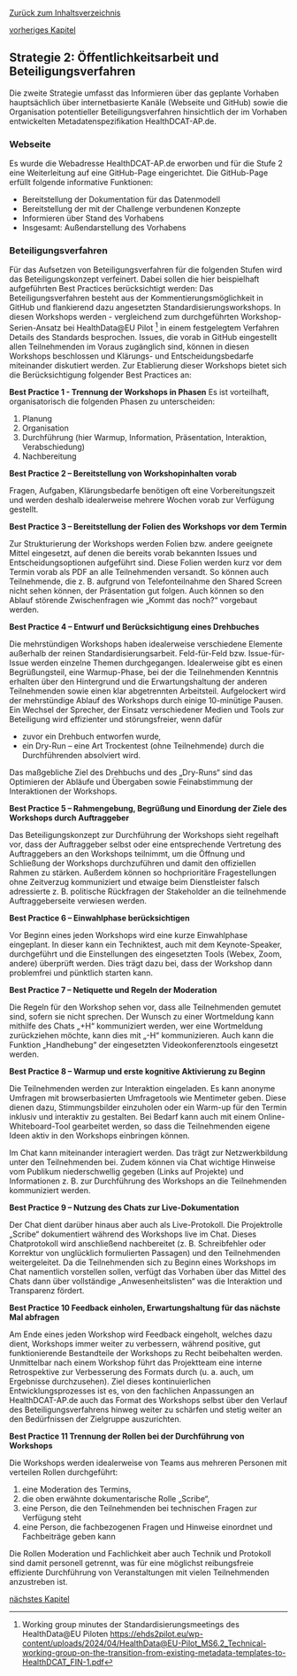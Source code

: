 [Zurück zum Inhaltsverzeichnis](https://healthdcat-ap-de.github.io/healthdcat-ap.de/report_stage_1.html)

[vorheriges Kapitel](https://healthdcat-ap-de.github.io/healthdcat-ap.de/report_stage_1/4_Beteiligungskonzept/4.3.1_Strategie_1_gezielte_Kontaktaufnahme_und_Vereinbarung_von_bilateralen_Austauschterminen.html)
## Strategie 2: Öffentlichkeitsarbeit und Beteiligungsverfahren
Die zweite Strategie umfasst das Informieren über das geplante Vorhaben hauptsächlich über internetbasierte Kanäle (Webseite und GitHub) sowie die Organisation potentieller Beteiligungsverfahren hinsichtlich der im Vorhaben entwickelten Metadatenspezifikation HealthDCAT-AP.de.

### Webseite
Es wurde die Webadresse HealthDCAT-AP.de erworben und für die Stufe 2 eine Weiterleitung auf eine GitHub-Page eingerichtet. Die GitHub-Page erfüllt folgende informative Funktionen:
* Bereitstellung der Dokumentation für das Datenmodell
* Bereitstellung der mit der Challenge verbundenen Konzepte
* Informieren über Stand des Vorhabens
* Insgesamt: Außendarstellung des Vorhabens

### Beteiligungsverfahren
Für das Aufsetzen von Beteiligungsverfahren für die folgenden Stufen wird das Beteiligungskonzept verfeinert. Dabei sollen die hier beispielhaft aufgeführten Best Practices berücksichtigt werden:
Das Beteiligungsverfahren besteht aus der Kommentierungsmöglichkeit in GitHub und flankierend dazu angesetzten Standardisierungsworkshops. In diesen Workshops werden - vergleichend zum durchgeführten Workshop-Serien-Ansatz bei HealthData@EU Pilot [^60] in einem festgelegtem Verfahren Details des Standards besprochen. Issues, die vorab in GitHub eingestellt allen Teilnehmenden im Voraus zugänglich sind, können in diesen Workshops beschlossen und Klärungs- und Entscheidungsbedarfe miteinander diskutiert werden.
Zur Etablierung dieser Workshops bietet sich die Berücksichtigung folgender Best Practices an:

**Best Practice 1 - Trennung der Workshops in Phasen**
Es ist vorteilhaft, organisatorisch die folgenden Phasen zu unterscheiden:
1. Planung
2. Organisation
3. Durchführung (hier Warmup, Information, Präsentation, Interaktion, Verabschiedung)
4. Nachbereitung 

**Best Practice 2 – Bereitstellung von Workshopinhalten vorab**

Fragen, Aufgaben, Klärungsbedarfe benötigen oft eine Vorbereitungszeit und werden deshalb idealerweise mehrere Wochen vorab zur Verfügung gestellt.

**Best Practice 3 – Bereitstellung der Folien des Workshops vor dem Termin**

Zur Strukturierung der Workshops werden Folien bzw. andere geeignete Mittel eingesetzt, auf denen die bereits vorab bekannten Issues und Entscheidungsoptionen aufgeführt sind. Diese Folien werden kurz vor dem Termin vorab als PDF an alle Teilnehmenden versandt. So können auch Teilnehmende, die z. B. aufgrund von Telefonteilnahme den Shared Screen nicht sehen können, der Präsentation gut folgen. Auch können so den Ablauf störende Zwischenfragen wie „Kommt das noch?“ vorgebaut werden.

**Best Practice 4 – Entwurf und Berücksichtigung eines Drehbuches**

Die mehrstündigen Workshops haben idealerweise verschiedene Elemente außerhalb der reinen Standardisierungsarbeit. Feld-für-Feld bzw. Issue-für-Issue werden einzelne Themen durchgegangen. Idealerweise gibt es einen Begrüßungsteil, eine Warmup-Phase, bei der die Teilnehmenden Kenntnis erhalten über den Hintergrund und die Erwartungshaltung der anderen Teilnehmenden sowie einen klar abgetrennten Arbeitsteil. Aufgelockert wird der mehrstündige Ablauf des Workshops durch einige 10-minütige Pausen. Ein Wechsel der Sprecher, der Einsatz verschiedener Medien und Tools zur Beteiligung wird effizienter und störungsfreier, wenn dafür

* zuvor ein Drehbuch entworfen wurde,
* ein Dry-Run – eine Art Trockentest (ohne Teilnehmende) durch die Durchführenden absolviert wird.

Das maßgebliche Ziel des Drehbuchs und des „Dry-Runs“ sind das Optimieren der Abläufe und Übergaben sowie Feinabstimmung der Interaktionen der Workshops.

**Best Practice 5 – Rahmengebung, Begrüßung und Einordung der Ziele des Workshops durch Auftraggeber**

Das Beteiligungskonzept zur Durchführung der Workshops sieht regelhaft vor, dass der Auftraggeber selbst oder eine entsprechende Vertretung des Auftraggebers an den Workshops teilnimmt, um die Öffnung und Schließung der Workshops durchzuführen und damit den offiziellen Rahmen zu stärken. Außerdem können so hochprioritäre Fragestellungen ohne Zeitverzug kommuniziert und etwaige beim Dienstleister falsch adressierte z. B. politische Rückfragen der Stakeholder an die teilnehmende Auftraggeberseite verwiesen werden.

**Best Practice 6 – Einwahlphase berücksichtigen**

Vor Beginn eines jeden Workshops wird eine kurze Einwahlphase eingeplant. In dieser kann ein Techniktest, auch mit dem Keynote-Speaker, durchgeführt und die Einstellungen des eingesetzten Tools (Webex, Zoom, andere) überprüft werden. Dies trägt dazu bei, dass der Workshop dann problemfrei und pünktlich starten kann.

**Best Practice 7 – Netiquette und Regeln der Moderation**

Die Regeln für den Workshop sehen vor, dass alle Teilnehmenden gemutet sind, sofern sie nicht sprechen. Der Wunsch zu einer Wortmeldung kann mithilfe des Chats „+H“ kommuniziert werden, wer eine Wortmeldung zurückziehen möchte, kann dies mit „-H“ kommunizieren. Auch kann die Funktion „Handhebung“ der eingesetzten Videokonferenztools eingesetzt werden.

**Best Practice 8 – Warmup und erste kognitive Aktivierung zu Beginn**

Die Teilnehmenden werden zur Interaktion eingeladen. Es kann anonyme Umfragen mit browserbasierten Umfragetools wie Mentimeter geben. Diese dienen dazu, Stimmungsbilder einzuholen oder ein Warm-up für den Termin inklusiv und interaktiv zu gestalten. Bei Bedarf kann auch mit einem Online-Whiteboard-Tool gearbeitet werden, so dass die Teilnehmenden eigene Ideen aktiv in den Workshops einbringen können.

Im Chat kann miteinander interagiert werden. Das trägt zur Netzwerkbildung unter den Teilnehmenden bei. Zudem können via Chat wichtige Hinweise vom Publikum niederschwellig gegeben (Links auf Projekte) und Informationen z. B. zur Durchführung des Workshops an die Teilnehmenden kommuniziert werden. 

**Best Practice 9 – Nutzung des Chats zur Live-Dokumentation**

Der Chat dient darüber hinaus aber auch als Live-Protokoll. Die Projektrolle „Scribe“ dokumentiert während des Workshops live im Chat. Dieses Chatprotokoll wird anschließend nachbereitet (z. B. Schreibfehler oder Korrektur von unglücklich formulierten Passagen) und den Teilnehmenden weitergeleitet. Da die Teilnehmenden sich zu Beginn eines Workshops im Chat namentlich vorstellen sollen, verfügt das Vorhaben über das Mittel des Chats dann über vollständige „Anwesenheitslisten“ was die Interaktion und Transparenz fördert.

**Best Practice 10   Feedback einholen, Erwartungshaltung für das nächste Mal abfragen**

Am Ende eines jeden Workshop wird Feedback eingeholt, welches dazu dient, Workshops immer weiter zu verbessern, während positive, gut funktionierende Bestandteile der Workshops zu Recht beibehalten werden. Unmittelbar nach einem Workshop führt das Projektteam eine interne Retrospektive zur Verbesserung des Formats durch (u. a. auch, um Ergebnisse durchzusehen). Ziel dieses kontinuierlichen Entwicklungsprozesses ist es, von den fachlichen Anpassungen an HealthDCAT-AP.de auch das Format des Workshops selbst über den Verlauf des Beteiligungsverfahrens hinweg weiter zu schärfen und stetig weiter an den Bedürfnissen der Zielgruppe auszurichten.

**Best Practice 11   Trennung der Rollen bei der Durchführung von Workshops**

Die Workshops werden idealerweise von Teams aus mehreren Personen mit verteilen Rollen durchgeführt:
1.	eine Moderation des Termins,
2.	die oben erwähnte dokumentarische Rolle „Scribe“, 
3.	eine Person, die den Teilnehmenden bei technischen Fragen zur Verfügung steht 
4.	eine Person, die fachbezogenen Fragen und Hinweise einordnet und Fachbeiträge geben kann 

Die Rollen Moderation und Fachlichkeit aber auch Technik und Protokoll sind damit personell getrennt, was für eine möglichst reibungsfreie effiziente Durchführung von Veranstaltungen mit vielen Teilnehmenden anzustreben ist.

[nächstes Kapitel](https://healthdcat-ap-de.github.io/healthdcat-ap.de/report_stage_1/4_Beteiligungskonzept/4.3.3_Strategie_3_Konferenzteilnahmen.html)

[^60]:Working group minutes der Standardisierungsmeetings des HealthData@EU Piloten https://ehds2pilot.eu/wp-content/uploads/2024/04/HealthData@EU-Pilot_MS6.2_Technical-working-group-on-the-transition-from-existing-metadata-templates-to-HealthDCAT_FIN-1.pdf 
